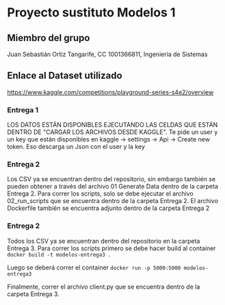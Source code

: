# Proyecto sustituto Modelos 1

## Miembro del grupo
Juan Sebastián Ortiz Tangarife, CC 1001366811, Ingeniería de Sistemas


## Enlace al Dataset utilizado
https://www.kaggle.com/competitions/playground-series-s4e2/overview

### Entrega 1
LOS DATOS ESTÁN DISPONIBLES EJECUTANDO LAS CELDAS QUE ESTÁN DENTRO DE "CARGAR LOS ARCHIVOS DESDE KAGGLE". Te pide un user y un key que están disponibles en kaggle -> settings -> Api -> Create new token. Eso descarga un Json con el user y la key


### Entrega 2
Los CSV ya se encuentran dentro del repositorio, sin embargo también se pueden obtener a través del archivo 01 Generate Data dentro de la carpeta Entrega 2.
Para correr los scripts, solo se debe ejecutar el archivo 02_run_scripts que se encuentra dentro de la carpeta Entrega 2.
El archivo Dockerfile también se encuentra adjunto dentro de la carpeta Entrega 2


### Entrega 2
Todos los CSV ya se encuentran dentro del repositorio en la carpeta Entrega 3.
Para correr los scripts primero se debe hacer build al container
`docker build -t modelos-entrega3 .`

Luego se deberá correr el container
`docker run -p 5000:5000 modelos-entrega3`

Finalmente, correr el archivo client.py que se encuentra dentro de la carpeta Entrega 3.

